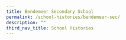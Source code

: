 ```yaml
---
title: Bendemeer Secondary School
permalink: /school-histories/bendemeer-sec/
description: ""
third_nav_title: School Histories
---
```

